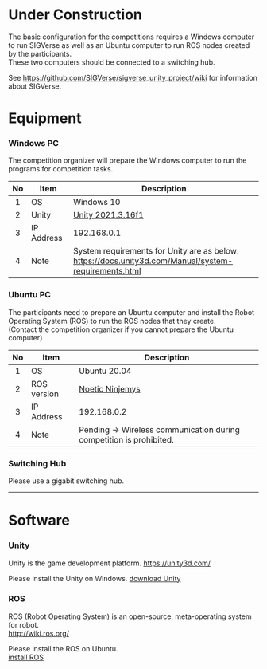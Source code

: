 # Under Construction

The basic configuration for the competitions requires a Windows computer to run SIGVerse as well as an Ubuntu computer to run ROS nodes created by the participants.   
These two computers should be connected to a switching hub.  

See https://github.com/SIGVerse/sigverse_unity_project/wiki for information about SIGVerse.

# Equipment

### Windows PC

The competition organizer will prepare the Windows computer to run the programs for competition tasks.

| No | Item       | Description    |
|:--:| ---------- |----------------|
| 1  | OS         | Windows 10     |
| 2  | Unity      | [Unity 2021.3.16f1][download unity] |
| 3  | IP Address | 192.168.0.1    |
| 4  | Note       | System requirements for Unity are as below.<br>https://docs.unity3d.com/Manual/system-requirements.html

### Ubuntu PC

The participants need to prepare an Ubuntu computer and install the Robot Operating System (ROS) to run the ROS nodes that they create.  
(Contact the competition organizer if you cannot prepare the Ubuntu computer)

| No | Item       | Description    |
|:--:| ---------- |----------------|
| 1  | OS         | Ubuntu 20.04    |
| 2  | ROS version| [Noetic Ninjemys][ros installation] |
| 3  | IP Address | 192.168.0.2    |
| 4  | Note       | Pending -> Wireless communication during competition is prohibited. |

### Switching Hub

Please use a gigabit switching hub.

[download unity]:https://unity3d.com/get-unity/download/archive "download"
[ros installation]:http://wiki.ros.org/noetic/Installation/Ubuntu "installation"

----------------------------------

# Software

### Unity

Unity is the game development platform.
https://unity3d.com/

Please install the Unity on Windows.
[download Unity][download unity]

### ROS

ROS (Robot Operating System) is an open-source, meta-operating system for robot.  
http://wiki.ros.org/

Please install the ROS on Ubuntu.  
[install ROS][ros installation]
